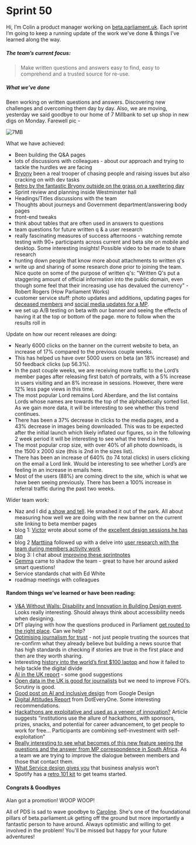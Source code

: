 # Sprint 50

Hi, I’m Colin a product manager working on [beta.parliament.uk](https://beta.parliament.uk/). Each sprint I’m going to keep a running update of the work we’ve done & things I’ve learned along the way.

##### The team’s current focus:
> Make written questions and answers easy to find, easy to comprehend and a trusted source for re-use.

##### What we’ve done
Been working on written questions and answers. Discovering new challenges and overcoming them day by day. Also, we are moving, yesterday we said goodbye to our home of 7 Millbank to set up shop in new digs on Monday. Farewell pic -

![7MB](https://pbs.twimg.com/media/DbuJ2rgWkAATMxz.jpg:small)

What we have achieved:
* Been building the Q&A pages
* lots of discussions with colleagues - about our approach and trying to tackle the hurdles we are facing
* [Bryony](https://twitter.com/bryonywatson1?lang=en) been a real trooper of chasing people and raising issues but also cracking on with dev tasks
* [Retro by the fantastic Bryony outside on the grass on a sweltering day](https://twitter.com/carolinekippler/status/986911314961403906)
* Sprint review and planning inside Westminster hall
* Headings/Titles discussions with the team
* Thoughts about journeys and Government department/answering body pages
* front-end tweaks
* think about tables that are often used in answers to questions
* team questions for future written q & a user research
* really fascinating measures of success afternoons - watching remote testing with 90+ participants across current and beta site on mobile and desktop. Some interesting insights! Possible video to be made to share research
* hunting down people that know more about attachments to written q's
* write up and sharing of some research done prior to joining the team. Nice quote on some of the purpose of written q's: "Written Q's put a staggering amount of official information into the public domain, even though some feel that their increasing use has devalued the currency" - Robert Rogers (How Parliament Works)
* customer service stuff: photo updates and additions, updating pages for [deceased members](https://beta.parliament.uk/people/NNa2O4jt) and [social media updates for a MP](https://beta.parliament.uk/people/PCw1kcqM).
* we set up A/B testing on beta with our banner and seeing the effects of having it at the top or bottom of the page. more to follow when the results roll in

Update on how our recent releases are doing:
* Nearly 6000 clicks on the banner on the current website to beta, an increase of 17% compared to the previous couple weeks. 
* This has helped us have over 5000 users on beta (an 18% increase) and 50 feedback clicks (up 56.3%).
* In the past couple weeks, we are receiving more traffic to the Lord’s member pages after releasing first batch of portraits, with a 5% increase in users visiting and an 8% increase in sessions. However, there were 12% less page views in this time.
* The most popular Lord remains Lord Aberdare, and the list contains Lords whose names are towards the top of the alphabetically sorted list. As we gain more data, it will be interesting to  see whether this trend continues.
* There has been a 37% decrease in clicks to the media pages, and a 43% decrease in images being downloaded. This was to be expected after the initial launch which likely inflated our figures, so in the following 2 week period it will be interesting to see what the trend is here.
* The most popular crop size, with over 40% of all photo downloads, is the 1500 x 2000 size (this is 2nd in the sizes list).
* There has been an increase of 640% (to 74 total clicks) in users clicking on the email a Lord link. Would be interesting to see whether Lord’s are feeling in an increase in emails here.
* Most of the users (88%) are coming direct to the site, which is what we have been seeing previously. There has been a 100% increase in referral traffic during the past two weeks.

Wider team work:
* Naz and I did [a show and tell](https://twitter.com/ColinPattinson/status/986320202412494848). He smashed it out of the park. All about measuring how well we are doing with the new banner on the current site linking to beta member pages
* blog 1: [Victor](https://twitter.com/_victorhwang?lang=en) wrote about some of the [excellent design sessions he has ran](https://pds.blog.parliament.uk/2018/04/20/members-activity-alpha-the-design-part/)
* blog 2 [Marttiina](https://twitter.com/marttiinak?lang=en) followed up with a delve into [user research with the team during members activity work](https://pds.blog.parliament.uk/2018/04/18/members-activity-alpha-the-research-part/)
* blog 3: I chat about [improving these sprintnotes](https://pds.blog.parliament.uk/2018/04/27/sharing-what-we-do/)
* [Gemma](https://twitter.com/gemmarogers1?ref_src=twsrc%5Egoogle%7Ctwcamp%5Eserp%7Ctwgr%5Eauthor) came to shadow the team - great to have her around asked smart questions!
* Service standards chat with Ed White
* roadmap meetings with colleagues

#### Random things we’ve learned or have been reading:
* [V&A Without Walls: Disability and Innovation in Building Design event]( https://www.vam.ac.uk/exhibitions/without-walls-disability-and-innovation-in-building-design). Looks really interesting. Should always think about accessibility needs when designing.
* DfT playing with how the questions produced in Parliament [get routed to the right place](https://dftdigital.blog.gov.uk/2018/04/09/the-write-stuff-how-we-used-ai-to-help-us-handle-correspondence/). Can we help?
* [Optimising journalism for trust](https://medium.com/de-correspondent/optimizing-journalism-for-trust-1c67e81c123) - not just people trusting the sources that re-confirm what they already believe but building a news source that has high standards in checking if stories are true in the first place and then are they worth sharing.
* Interesting [history into the world’s first $100 laptop](https://www.theverge.com/2018/4/16/17233946/olpcs-100-laptop-education-where-is-it-now) and how it failed to help tackle the digital divide
* [AI in the UK report](https://www.parliament.uk/business/committees/committees-a-z/lords-select/ai-committee/news-parliament-2017/ai-report-published/) - some good suggestions
* [Open data in the UK is good for journalists](https://onlinejournalismblog.com/2018/04/16/britain-does-a-great-job-of-opening-its-data-except-for-what-journalists-really-want/) but we need to improve FOI’s. Scrutiny is good.
* [Good post on AI and inclusive design](https://design.google/library/fair-not-default/) from Google Design
* [Digital Attitudes Report](http://attitudes.doteveryone.org.uk/) from DotEveryOne. Some interesting recommendations.
* [Hackathons are exploitative and used as a veneer of innovation?](https://www.wired.com/story/sociologists-examine-hackathons-and-see-exploitation/) Article suggests “institutions use the allure of hackathons, with sponsors, prizes, snacks, and potential for career advancement, to get people to work for free… Participants are combining self-investment with self-exploitation”
* [Really interesting to see what becomes of this new feature seeing the questions and the answer from MP correspondence in South Africa](https://www.mysociety.org/2018/03/22/writing-to-mps-in-public-peoples-assembly-in-south-africa/). As a team we are trying to improve the dialogue between members and those that contact them. 
* [What Service design gives you](https://medium.com/leading-service-design/working-forwards-and-working-backwards-d1131ae508a4) that business analysis won’t
* Spotify has a [retro 101 kit](https://labs.spotify.com/2017/12/15/spotify-retro-kit/) to get teams started. 

#### Congrats & Goodbyes
Alan got a promotion! WOOP WOOP!

All of PDS is sad to wave goodbye to [Caroline](https://twitter.com/carolinekippler). She's one of the foundational pillars of beta.parliament.uk getting off the ground but more importantly a fantastic person to have around. Always optimistic and willing to get involved in the problem! You'll be missed but happy for your future adventures!
